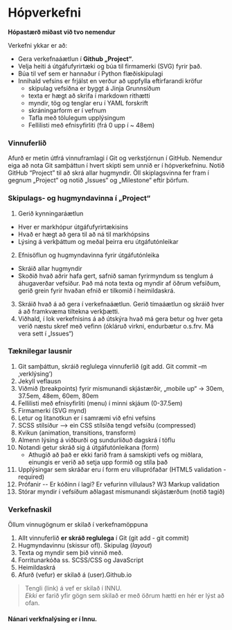 # Hópverkefni

**Hópastærð miðast við tvo nemendur**

Verkefni ykkar er að:

* Gera verkefnaáætlun í **Github „Project“**. 
* Velja heiti á útgáfufyrirtæki og búa til firmamerki (SVG) fyrir það. 
* Búa til vef sem er hannaður í Python flæðiskipulagi
* Innihald vefsins er frjálst en verður að uppfylla eftirfarandi kröfur 
    * skipulag vefsíðna er byggt á Jinja Grunnsíðum
    * texta er hægt að skrifa í markdown rithætti
    * myndir, tög og tenglar eru í YAML forskrift
    * skráningarform er í vefnum
    * Tafla með tölulegum upplýsingum 
    * Fellilisti með efnisyfirliti (frá 0 upp í ~ 48em)

### Vinnuferlið

Afurð er metin útfrá vinnuframlagi í Git og verkstjórnun í GitHub.
Nemendur eiga að nota Git samþáttun í hvert skipti sem unnið er í hópverkefninu. Notið  GitHub “Project” til að skrá allar hugmyndir. Öll skiplagsvinna fer fram í gegnum „Project“ og notið „Issues“ og „Milestone“ eftir þörfum.  

### Skipulags- og hugmyndavinna í „Project“

1.	Gerið kynningaráætlun
  * Hver er markhópur útgáfufyrirtækisins 
  * Hvað er hægt að gera til að ná til markhópsins
  * Lýsing á verkþáttum og meðal þeirra eru útgáfutónleikar 
2.	Efnisöflun og hugmyndavinna fyrir útgáfutónleika
  * Skráið allar hugmyndir
  * Skoðið hvað aðrir hafa gert, safnið saman fyrirmyndum ss tenglum á áhugaverðar vefsíður. Það má nota texta og myndir af öðrum vefsíðum, gerið grein fyrir hvaðan efnið er tilkomið í heimildaskrá.
3.	Skráið hvað á að gera í verkefnaáætlun. Gerið tímaáætlun og skráið hver á að framkvæma tiltekna verkþætti.
4.	Viðhald, í lok verkefnisins á að útskýra hvað má gera betur og hver geta verið næstu skref með vefinn (ókláruð virkni, endurbætur o.s.frv. Má vera sett í „Issues“)

### Tæknilegar lausnir

1.	Git samþáttun, skráið reglulega vinnuferlið (git add. Git commit –m ‚verklýsing‘)
2.	Jekyll veflausn
3.	Viðmið (breakpoints) fyrir mismunandi skjástærðir, „mobile up“ -> 30em, 37.5em, 48em, 60em, 80em
4.	Fellilisti með efnisyfirliti (menu) í minni skjáum (0-37.5em)
5.	Firmamerki (SVG mynd)
6.	Letur og litanotkun er í samræmi við efni vefsins
7.	SCSS stílsíður –> ein CSS stílsíða tengd vefsíðu (compressed)
8.	Kvikun (animation, transitions, transform)
9.	Almenn lýsing á viðburði og sundurliðuð dagskrá í töflu
10.	Notandi getur skráð sig á útgáfutónleikana (form)
    * Athugið að það er ekki farið fram á samskipti vefs og miðlara, einungis er verið að setja upp formið og stíla það
11.	Upplýsingar sem skráðar eru í form eru villuprófaðar (HTML5 validation - required)
12.	Prófanir -- Er kóðinn í lagi? Er vefurinn villulaus? W3 Markup validation
13.	Stórar myndir í vefsíðum aðlagast mismunandi skjástærðum (notið <picture> tagið)

### Verkefnaskil

Öllum vinnugögnum er skilað í verkefnamöppuna

1. Allt vinnuferlið **er skráð reglulega** í Git (git add - git commit)
2. Hugmyndavinnu (skissur ofl). Skipulag (_layout_)
3. Texta og myndir sem þið vinnið með.
4. Forritunarkóða ss. SCSS/CSS og JavaScript
5. Heimildaskrá 
6. Afurð (vefur) er skilað á (user).Github.io

> Tengli (link) á vef er skilað í INNU. <br>
> _Ekki_ er farið yfir gögn sem skilað er með öðrum hætti en hér er lýst að ofan.

#### Nánari verkfnalýsing er í Innu.
